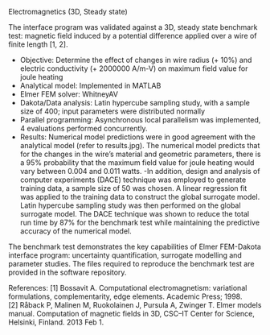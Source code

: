 Electromagnetics (3D, Steady state)

The interface program was validated against a 3D, steady state benchmark test: magnetic field induced by a potential difference applied over a wire of finite length [1, 2].  

- Objective: Determine the effect of changes in wire radius (+ 10%) and electric conductivity (+ 2000000 A/m-V) on maximum field value for joule heating
- Analytical model: Implemented in MATLAB
- Elmer FEM solver: WhitneyAV
- Dakota/Data analysis: Latin hypercube sampling study, with a sample size of 400; input parameters were distributed normally
- Parallel programming: Asynchronous local parallelism was implemented, 4 evaluations performed concurrently.
- Results: Numerical model predictions were in good agreement with the analytical model (refer to results.jpg).  The numerical model predicts that for the changes in the wire’s material and geometric parameters, there is a 95% probability that the maximum field value for joule heating would vary between 0.004 and 0.011 watts.  -In addition, design and analysis of computer experiments (DACE) technique was employed to generate training data, a sample size of 50 was chosen.  A linear regression fit was applied to the training data to construct the global surrogate model.  Latin hypercube sampling study was then performed on the global surrogate model. The DACE technique was shown to reduce the total run time by 87% for the benchmark test while maintaining the predictive accuracy of the numerical model.


The benchmark test demonstrates the key capabilities of Elmer FEM-Dakota interface program: uncertainty quantification, surrogate modelling and parameter studies. The files required to reproduce the benchmark test are provided in the software repository.


References:
[1] Bossavit A. Computational electromagnetism: variational formulations, complementarity, edge elements. Academic Press; 1998.  
[2] Råback P, Malinen M, Ruokolainen J, Pursula A, Zwinger T. Elmer models manual. Computation of magnetic fields in 3D, CSC–IT Center for Science, Helsinki, Finland. 2013 Feb 1.  
